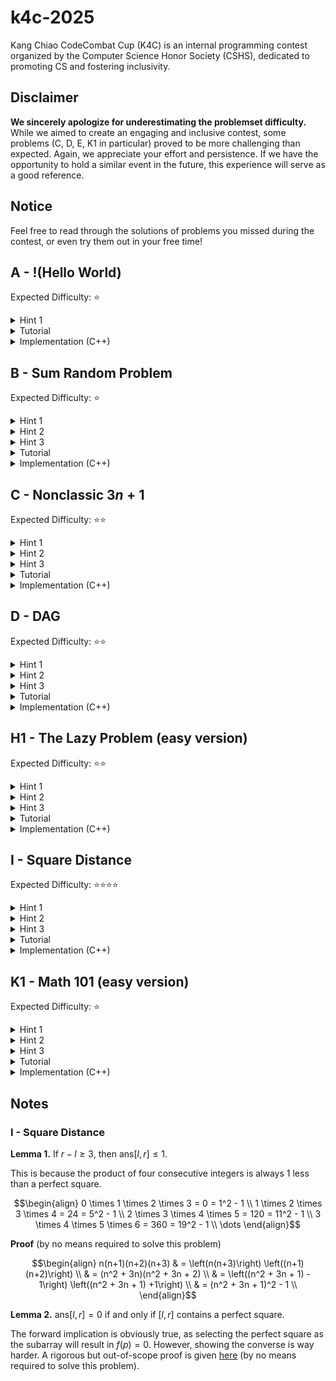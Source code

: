 # k4c-2025

Kang Chiao CodeCombat Cup (K4C) is an internal programming contest organized by the Computer Science Honor Society (CSHS), dedicated to promoting CS and fostering inclusivity.


## Disclaimer

**We sincerely apologize for underestimating the problemset difficulty.** While we aimed to create an engaging and inclusive contest, some problems (C, D, E, K1 in particular) proved to be more challenging than expected. Again, we appreciate your effort and persistence. If we have the opportunity to hold a similar event in the future, this experience will serve as a good reference.


## Notice
Feel free to read through the solutions of problems you missed during the contest, or even try them out in your free time!


## A - !(Hello World)

Expected Difficulty: ⭐

<details>
    <summary>Hint 1</summary>

Just print anything other than hello world :)
</details>

<details>
	<summary>Tutorial</summary>

This problem is a giveaway to teams that show up. To pass, your program just needs to compile and output anything (other than hello world).
</details>

<details>
	<summary>Implementation (C++)</summary>

	/* pA model full solution */

    #include <bits/stdc++.h>
    using namespace std;

    int main() {
        cout << "Anything would work";
        return 0;
    }

</details>


## B - Sum Random Problem

Expected Difficulty: ⭐

<details>
	<summary>Hint 1</summary>

Use a `for` loop to handle multiple test cases.
</details>

<details>
	<summary>Hint 2</summary>

For each test case, use another `for` loop with two variables, one being the rolling sum.
</details>

<details>
	<summary>Hint 3</summary>

For C++/Java: Mind the maximum value `int` can handle.
</details>

<details>
	<summary>Tutorial</summary>

This problem tests your proficiency with input/output operations and `for` loops. In addition, it introduces you the general problem format.

By using a rolling variable to keep track of the rolling sum, no arrays are needed. Also note that you can (and should) print answers to each test case **on the fly**.

**C++/Java:** note that the sum could reach $10^5 \cdot 10^9 = 10^{14}$, which exceeds the limits of a 32-bit integer (`int`). To get full credit, you should use a 64-bit integer data type (`long` in Java / `long long` in C++) to store the answer.
</details>

<details>
	<summary>Implementation (C++)</summary>

    /* pB model full solution */

    #include <bits/stdc++.h>
    using namespace std;


    void solve() {
        int n;
        cin >> n;

        // Use a rolling variable to keep track of the sum (no need for array)
        // As the answer could reach +-10^14, `long long` should be used
        long long sum = 0;
        for (int i = 0; i < n; i++) {
            int x;
            cin >> x;
            sum += x;
        }

        cout << sum << '\n';
    }


    int main() {
        cin.tie(0)->sync_with_stdio(0);

        // Boilerplate code for multiple test cases
        // (available in contest templates)
        int t;
        cin >> t;
        while (t--) solve();

        return 0;
    }
</details>


## C - Nonclassic $3n+1$

Expected Difficulty: ⭐⭐

<details>
	<summary>Hint 1</summary>

What data type is most appropriate for storing `n`?
</details>

<details>
	<summary>Hint 2</summary>

Use a string.
</details>

<details>
	<summary>Hint 3</summary>

How would *you* quickly tell if a number is odd or even?
</details>

<details>
	<summary>Tutorial</summary>

This problem requires proficiency in loops and strings.
A beginner pitfall is converting the string $n$ into an integer to determine parity, especially in Python. This would likely lead to TLE (Time Limit Exceeded) or RE (Runtime Error). To receive full credit, you should check only if the last digit of $n$ is odd or even.
</details>

<details>
	<summary>Implementation (C++)</summary>

    /* pC model full solution */

    #include <bits/stdc++.h>
    using namespace std;


    void solve() {
        string n;  // using a string to store `n` is most appropriate
        int k;
        cin >> n >> k;

        for (int i = 0; i < k; i++) {
            // directly converting `n` to int would result in overflow (in C++ and Java)
            // note that it is sufficient to check the last digit of `n` for parity
            int last_digit = n.back() - '0';
            if (last_digit % 2 == 0) {
                n = n.substr(0, (n.size() + 1) / 2);
            } else {
                n = n + n + n + '1';
            }
        }

        cout << n << '\n';
    }


    int main() {
        cin.tie(0)->sync_with_stdio(0);

        // solve multiple test cases
        int t;
        cin >> t;
        while (t--) solve();

        return 0;
    }
</details>


## D - DAG

Expected Difficulty: ⭐⭐

<details>
	<summary>Hint 1</summary>

If any three consecutive numbers are neither arithmetic nor geometric, you can immediately answer `NO`. This obvious fact might make implementation easier.
</details>

<details>
	<summary>Hint 2</summary>

Pay attention to the lower & upper bounds of $a_i$.
</details>

<details>
	<summary>Hint 3</summary>

This problem can be solved by using integer operations (addition & multiplication). Other methods might fail on tricky test cases.
</details>

<details>
	<summary>Tutorial</summary>

	This problem seems simple, but might be tricky to AC. The underlying motive is to showcase how the imprecision of floating point numbers could lead to errors. Below are some erroneous approaches (C++):

    /* Goal: determine if a, b, c is geometric */
    int a, b, c;

    // RE or WA
    if (a / b == b / c)
        // Division by zero could happen
        
    // WA
    if (b != 0 && c != 0 && a / b == b / c)
        // Actually performs integer division, which auto rounds down

    // WA
    if (b != 0 && c != 0 && (double)a / b == (double)b / c)
        // double is not precise enough
        // Use distance<=(small constant) instead of ==
        // when dealing with floating point numbers

    // AC or WA
    const long double EPS = 1e-18;
    if (b != 0 && c != 0 && abs((long double)a / b - (long double)b / c) < EPS)
        // Risky, might fail on edge cases (also depends on compiler)

So, is there a better way that circumvents precision issues altogether? Perhaps by only using integer operations? Well, this is the key observation:

$$\frac{a}{b} = \frac{b}{c} \Leftrightarrow ac = b^2 \; (b, c \ne 0)$$
</details>

<details>
	<summary>Implementation (C++)</summary>

    /* pD model full solution */

    #include <bits/stdc++.h>
    using namespace std;

    /* Returns if (x, y, z) form an arithmetic sequence */
    bool is_ap(int x, int y, int z) {
        return x + z == y + y;
    }

    /* Returns if (x, y, z) form a geometric sequence */
    bool is_gp(int x, int y, int z) {
        return y != 0 && (long long)x * z == (long long)y * y;
    }

    bool verdict() {
        int n;
        cin >> n;
        vector<int> a(n);
        for (int &i: a) cin >> i;  // I used range-based for loops for brevity

        for (int i = 1; i < n-1; i++) {  // i represents the index of the middle term
            if (!(is_ap(a[i-1], a[i], a[i+1])     // If any three consecutive terms are neither arithmetic
                || is_gp(a[i-1], a[i], a[i+1])))  // or geometric
                return false;  // the answer must be "NO"
        }

        return true;
    }

    void solve() {
        cout << (verdict() ? "YES": "NO") << '\n';
    }

    int main() {
        cin.tie(0)->sync_with_stdio(0);

        // Solve multiple test cases
        int t;
        cin >> t;
        while (t--) solve();
        return 0;
    }
</details>


## H1 - The Lazy Problem (easy version)

Expected Difficulty: ⭐⭐

<details>
	<summary>Hint 1</summary>

Try Googling "[C++/Python/Java] read until EOF"
</details>

<details>
	<summary>Hint 2</summary>

To process $\text{SORT}$ operations, implement a custom comparator returning `order[char1] < order[char2]`.
</details>

<details>
	<summary>Hint 3</summary>

Don't overthink it &mdash; just do exactly what the problem says.
</details>

<details>
	<summary>Tutorial</summary>

Aside from $Q$ not being explicitly given, there's really no tricks to the easy version of this problem. Just follow the instructions and your solution should pass in $\mathcal O(Q N \log N)$ time.
</details>

<details>
	<summary>Implementation (C++)</summary>

    /* pH1 full model solution */

    #include <bits/stdc++.h>
    using namespace std;

    // Global variables
    const string ORDER = "qwertyuiopasdfghjklzxcvbnm";
    int rnk[256];  // Using a hashmap (like unordered_map) is also okay
    string s;
    int n;


    bool cmp(const char &a, const char &b) {  // Custom comparator to process SORT operations
        return rnk[a] < rnk[b];
    }

    void op_ins() {
        int type; string t;
        cin >> type >> t;

        int pos[3] = {0, n / 2, n};
        s.insert(pos[type + 1], t);
    }

    void op_repl() {
        char x, y;
        cin >> x >> y;

        for (char &c: s)  // I used reference-based for loop for brevity
            if (c == x)
                c = y;
    }

    void op_rev() {
        reverse(s.begin(), s.end());
    }

    void op_sort() {
        sort(s.begin(), s.end(), cmp);
    }

    void solve() {
        cin >> s;
        string op;
        while (cin >> op) {  // Read until input is exhausted
            n = s.size();
            if (op == "INS")  op_ins();
            if (op == "REPL") op_repl();
            if (op == "REV")  op_rev();
            if (op == "SORT") op_sort();
        }
        cout << s << '\n';
    }

    int main() {
        // Fast input & output is recommended for this problem
        cin.tie(0)->sync_with_stdio(0);

        // Preprocess string sorting order
        for (int i = 0; i < (int)ORDER.size(); i++)
            rnk[ORDER[i]] = i;

        solve();
        return 0;
    }

</details>


## I - Square Distance

Expected Difficulty: ⭐⭐⭐⭐

<details>
	<summary>Hint 1</summary>

Consider any $x$. To compute $f(x)$ using the formula, checking $n$ one-by-one is too slow. Can you narrow it down to $2$ candidates?
</details>

<details>
	<summary>Hint 2</summary>

Try brute-forcing answers to small inputs. Notice any patterns?
</details>

<details>
	<summary>Hint 3</summary>

Under what condition is the answer trivially $0$?
</details>

<details>
	<summary>Tutorial</summary>

To efficiently compute $f(x)$ for some $x$, notice that $|x - n^2|$ obtains a minimum of $0$ at $n = \sqrt x$. It follows that the nearest integer values are $\lfloor \sqrt x \rfloor$ and $\lceil \sqrt x \rceil$. Therefore, comparing $|x - n^2|$ at these values suffices.

There is another challenge. For small inputs like subtask 1, directly computing $f(p)$ for each subarray works. Unfortunately, that is too slow for large inputs up to $10^6$. Still, observing small inputs may lead to patterns that generalize. This is a common technique in programming problems of any difficulty.

Let $\text{ans}$ be the answer for some $[l, r]$. After some experimenting, one might notice that $[l, r] \text{ contains a perfect square} \Rightarrow \text{ans} = 0$. One might also hypothesize that the converse holds (see Notes). Moreover, $\text{length} \ge 4 \Rightarrow \text{ans} \le 1$ (see Notes).

These two conditions lead to a conclusion: for long arrays, checking for perfect squares (single elements) suffices. For short arrays, the original brute-force approach can be used.
</details>

<details>
	<summary>Implementation (C++)</summary>

    /* pI model full solution */

    #include <bits/stdc++.h>
    using namespace std;

    long long square(int x) {
        return (long long)x * x;
    }

    int f(long long x) {
        // It suffices to check two candidates
        // the square of integers closest to sqrt(x)
        int y = (int)sqrtl(x);  // sqrtl is more reliable than sqrt
        return min(x - square(y), square(y+1) - x);
    }

    int answer() {
        int l, r;
        cin >> l >> r;

        int x = sqrtl(r);  // sqrtl is more reliable than sqrt
                        // alternatively, one can preprocess square roots of all 1 <= x <= 10^6

        /* If the interval contains a perfect square x
        Selecting the subarray [x, x] will achieve a minimum of 0 */
        if (l <= square(x) && square(x) <= r) return 0;

        /* The product of any four consecutive integers is always
        1 less than a perfect square */
        if (r - l >= 3) return 1;

        /* Otherwise, if the interval has a length of 3 or less
        brute-force checking suffices */
        int res = f(l);
        for (int i = l; i <= r; i++) {
            long long product = 1LL;
            for (int j = i; j <= r; j++) {
                product *= j;
                res = min(res, f(product));
            }
        }

        return res;
    }

    void solve() {
        cout << answer() << '\n';
    }

    int main() {
        cin.tie(0)->sync_with_stdio(0);

        // Solve multiple test cases
        int t;
        cin >> t;
        while (t--) solve();
    }
</details>


## K1 - Math 101 (easy version)

Expected Difficulty: ⭐

<details>
	<summary>Hint 1</summary>

You should never print $-1$.
</details>

<details>
	<summary>Hint 2</summary>

Look for a trivial solution.
</details>

<details>
	<summary>Hint 3</summary>

Find the probability of me getting a gf. No, not $-1$.
</details>

<details>
	<summary>Tutorial</summary>

Problems may be deceivingly hard or simple. While often overlooked, trivial solutions &mdash; even if only applicable to a subproblem &mdash; can be really helpful. In this case, $0$ will always work, as it is a multiple of any integer (by definition) and a palindrome.
And before you ask, yes, the examples are intended to trick you :P
</details>

<details>
    <summary>Implementation (C++)</summary>

    /* pK1 model full solution */

    #include <bits/stdc++.h>
    using namespace std;

    void solve() {
        cout << 0 << '\n';  // 0 is a palindrome and a multiple of any number
    }

    int main() {
        cin.tie(0)->sync_with_stdio(0);

        // Solve multiple test cases
        int t;
        cin >> t;
        while (t--) solve();
        return 0;
    }
</details>

## Notes
### I - Square Distance
**Lemma 1.** If $r - l \ge 3$, then $\text{ans}[l, r] \le 1$.

This is because the product of four consecutive integers is always $1$ less than a perfect square.

$$\begin{align}
0 \times 1 \times 2 \times 3 = 0 = 1^2 - 1 \\
1 \times 2 \times 3 \times 4 = 24 = 5^2 - 1 \\
2 \times 3 \times 4 \times 5 = 120 = 11^2 - 1 \\
3 \times 4 \times 5 \times 6 = 360 = 19^2 - 1 \\
\dots
\end{align}$$

**Proof** (by no means required to solve this problem)

$$\begin{align}
n(n+1)(n+2)(n+3) & = \left(n(n+3)\right) \left((n+1)(n+2)\right) \\
 & = (n^2 + 3n)(n^2 + 3n + 2) \\
 & = \left((n^2 + 3n + 1) - 1\right) \left((n^2 + 3n + 1) +1\right) \\
 & = (n^2 + 3n + 1)^2 - 1 \\
\end{align}$$


**Lemma 2.** $\text{ans}[l, r] = 0$ if and only if $[l, r]$ contains a perfect square.

The forward implication is obviously true, as selecting the perfect square as the subarray will result in $f(p) = 0$. However, showing the converse is way harder. A rigorous but out-of-scope proof is given [here](https://www.renyi.hu/~p_erdos/1939-03.pdf) (by no means required to solve this problem).
